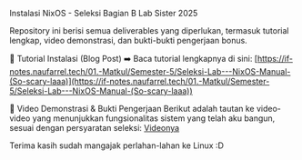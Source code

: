 Instalasi NixOS - Seleksi Bagian B Lab Sister 2025

Repository ini berisi semua deliverables yang diperlukan, termasuk tutorial lengkap, video demonstrasi, dan bukti-bukti pengerjaan bonus.

📝 Tutorial Instalasi (Blog Post)
➡️ Baca tutorial lengkapnya di sini: [https://if-notes.naufarrel.tech/01.-Matkul/Semester-5/Seleksi-Lab---NixOS-Manual-(So-scary-laaa)](https://if-notes.naufarrel.tech/01.-Matkul/Semester-5/Seleksi-Lab---NixOS-Manual-(So-scary-laaa))

🎥 Video Demonstrasi & Bukti Pengerjaan
Berikut adalah tautan ke video-video yang menunjukkan fungsionalitas sistem yang telah aku bangun, sesuai dengan persyaratan seleksi: [Videonya](https://drive.google.com/file/d/1h-_o0_LLNwTDnsEyn1ohXmmNmwOXRoCC/view?usp=sharing)

Terima kasih sudah mangajak perlahan-lahan ke Linux :D